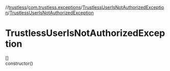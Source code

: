 //[trustless](../../../index.md)/[com.trustless.exceptions](../index.md)/[TrustlessUserIsNotAuthorizedException](index.md)/[TrustlessUserIsNotAuthorizedException](-trustless-user-is-not-authorized-exception.md)

# TrustlessUserIsNotAuthorizedException

[]\
constructor()
